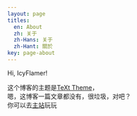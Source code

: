 ```yaml
---
layout: page
titles:
  en: About
  zh: 关于
  zh-Hans: 关于
  zh-Hant: 關於
key: page-about
---
```


Hi, IcyFlamer!

这个博客的主题是[TeXt Theme](https://github.com/kitian616/jekyll-TeXt-theme)，  
嗯，这博客一篇文章都没有，很垃圾，对吧？  
你可以去[主站](https://icyflame.cn)玩玩